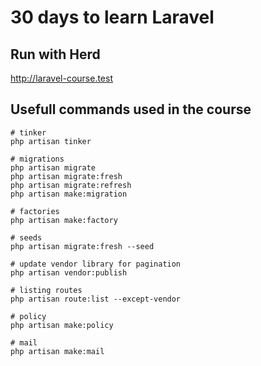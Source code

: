# 30 days to learn Laravel

## Run with Herd
http://laravel-course.test

## Usefull commands used in the course
```
# tinker
php artisan tinker

# migrations
php artisan migrate
php artisan migrate:fresh
php artisan migrate:refresh
php artisan make:migration

# factories
php artisan make:factory

# seeds
php artisan migrate:fresh --seed

# update vendor library for pagination
php artisan vendor:publish

# listing routes
php artisan route:list --except-vendor

# policy
php artisan make:policy

# mail
php artisan make:mail
```
